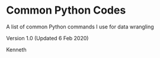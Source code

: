 # Common Python Codes
A list of common Python commands I use for data wrangling

Version 1.0 (Updated 6 Feb 2020)

Kenneth
